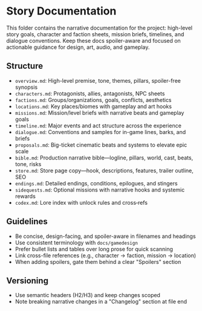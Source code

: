 # Story Documentation

This folder contains the narrative documentation for the project: high-level story goals, character and faction sheets, mission briefs, timelines, and dialogue conventions. Keep these docs spoiler-aware and focused on actionable guidance for design, art, audio, and gameplay.

## Structure
- `overview.md`: High-level premise, tone, themes, pillars, spoiler-free synopsis
- `characters.md`: Protagonists, allies, antagonists, NPC sheets
- `factions.md`: Groups/organizations, goals, conflicts, aesthetics
- `locations.md`: Key places/biomes with gameplay and art hooks
- `missions.md`: Mission/level briefs with narrative beats and gameplay goals
- `timeline.md`: Major events and act structure across the experience
- `dialogue.md`: Conventions and samples for in-game lines, barks, and briefs
- `proposals.md`: Big-ticket cinematic beats and systems to elevate epic scale
- `bible.md`: Production narrative bible—logline, pillars, world, cast, beats, tone, risks
- `store.md`: Store page copy—hook, descriptions, features, trailer outline, SEO
- `endings.md`: Detailed endings, conditions, epilogues, and stingers
- `sidequests.md`: Optional missions with narrative hooks and systemic rewards
- `codex.md`: Lore index with unlock rules and cross‑refs

## Guidelines
- Be concise, design-facing, and spoiler-aware in filenames and headings
- Use consistent terminology with `docs/gamedesign`
- Prefer bullet lists and tables over long prose for quick scanning
- Link cross-file references (e.g., character -> faction, mission -> location)
- When adding spoilers, gate them behind a clear "Spoilers" section

## Versioning
- Use semantic headers (H2/H3) and keep changes scoped
- Note breaking narrative changes in a "Changelog" section at file end
